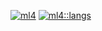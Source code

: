 [![ml4](https://github-readme-stats.vercel.app/api/?username=ml4&count_private=true&theme=blue-green&showicons=true)]()
[![ml4::langs](https://github-readme-stats.vercel.app/api/top-langs/?username=ml4&langs_count=5&theme=blue-green)]()
